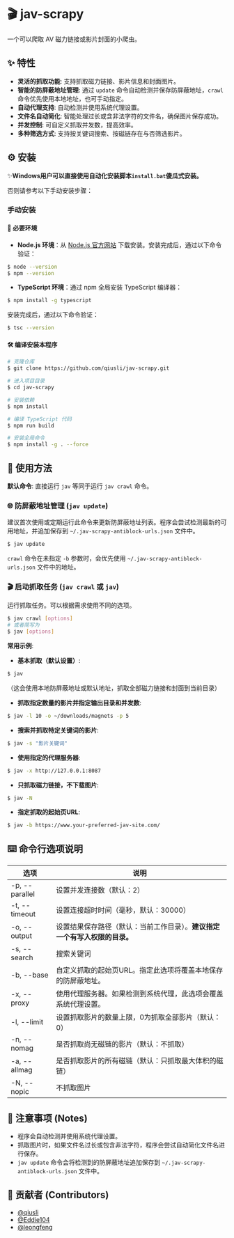# 🎬 jav-scrapy

一个可以爬取 AV 磁力链接或影片封面的小爬虫。

## ✨ 特性

- **灵活的抓取功能**: 支持抓取磁力链接、影片信息和封面图片。
- **智能的防屏蔽地址管理**: 通过 `update` 命令自动检测并保存防屏蔽地址，`crawl` 命令优先使用本地地址，也可手动指定。
- **自动代理支持**: 自动检测并使用系统代理设置。
- **文件名自动简化**: 智能处理过长或含非法字符的文件名，确保图片保存成功。
- **并发控制**: 可自定义抓取并发数，提高效率。
- **多种筛选方式**: 支持按关键词搜索、按磁链存在与否筛选影片。

## ⚙️ 安装

✨**Windows用户可以直接使用自动化安装脚本`install.bat`傻瓜式安装。**

否则请参考以下手动安装步骤：

### 手动安装

#### 🔧 必要环境

- **Node.js 环境**：从 [Node.js 官方网站](https://nodejs.org/) 下载安装。安装完成后，通过以下命令验证：

```bash
$ node --version
$ npm --version
```

- **TypeScript 环境**：通过 npm 全局安装 TypeScript 编译器：

```bash
$ npm install -g typescript
```

安装完成后，通过以下命令验证：

```bash
$ tsc --version
```

#### 🛠️ 编译安装本程序

```bash
# 克隆仓库
$ git clone https://github.com/qiusli/jav-scrapy.git

# 进入项目目录
$ cd jav-scrapy

# 安装依赖
$ npm install

# 编译 TypeScript 代码
$ npm run build

# 安装全局命令
$ npm install -g . --force
```

## 🚀 使用方法

**默认命令**: 直接运行 `jav` 等同于运行 `jav crawl` 命令。

### 🌐 防屏蔽地址管理 (`jav update`)

建议首次使用或定期运行此命令来更新防屏蔽地址列表。程序会尝试检测最新的可用地址，并追加保存到 `~/.jav-scrapy-antiblock-urls.json` 文件中。

```bash
$ jav update
```

`crawl` 命令在未指定 `-b` 参数时，会优先使用 `~/.jav-scrapy-antiblock-urls.json` 文件中的地址。

### 🎬 启动抓取任务 (`jav crawl` 或 `jav`)

运行抓取任务。可以根据需求使用不同的选项。

```bash
$ jav crawl [options]
# 或者简写为
$ jav [options]
```

**常用示例**: 

- **基本抓取（默认设置）**:
```bash
$ jav
```
（这会使用本地防屏蔽地址或默认地址，抓取全部磁力链接和封面到当前目录）

- **抓取指定数量的影片并指定输出目录和并发数**:
```bash
$ jav -l 10 -o ~/downloads/magnets -p 5
```

- **搜索并抓取特定关键词的影片**:
```bash
$ jav -s "影片关键词"
```

- **使用指定的代理服务器**:
```bash
$ jav -x http://127.0.0.1:8087
```

- **只抓取磁力链接，不下载图片**:
```bash
$ jav -N
```

- **指定抓取的起始页URL**:
```bash
$ jav -b https://www.your-preferred-jav-site.com/
```

## ⌨️ 命令行选项说明

| 选项                 | 说明                                                                 |
| ---------------------- | -------------------------------------------------------------------- |
| -p, --parallel<num>  | 设置并发连接数（默认：2）                                            |
| -t, --timeout<num>   | 设置连接超时时间（毫秒，默认：30000）                                |
| -o, --output<path>   | 设置结果保存路径（默认：当前工作目录）。**建议指定一个有写入权限的目录。** |
| -s, --search<string> | 搜索关键词                                                           |
| -b, --base<url>      | 自定义抓取的起始页URL。指定此选项将覆盖本地保存的防屏蔽地址。           |
| -x, --proxy<url>     | 使用代理服务器。如果检测到系统代理，此选项会覆盖系统代理设置。       |
| -l, --limit<num>     | 设置抓取影片的数量上限，0为抓取全部影片（默认：0）                    |
| -n, --nomag          | 是否抓取尚无磁链的影片（默认：不抓取）                               |
| -a, --allmag         | 是否抓取影片的所有磁链（默认：只抓取最大体积的磁链）               |
| -N, --nopic          | 不抓取图片                                                           |


## 📌 注意事项 (Notes)

- 程序会自动检测并使用系统代理设置。
- 抓取图片时，如果文件名过长或包含非法字符，程序会尝试自动简化文件名进行保存。
- `jav update` 命令会将检测到的防屏蔽地址追加保存到 `~/.jav-scrapy-antiblock-urls.json` 文件中。


## 👥 贡献者 (Contributors)

- [@qiusli](https://github.com/qiusli)
- [@Eddie104](https://github.com/Eddie104)
- [@leongfeng](https://github.com/leongfeng)
